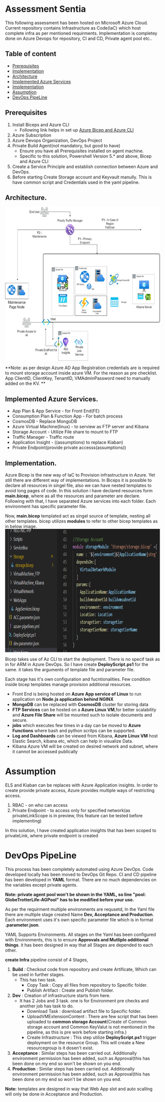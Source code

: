 # Assessment Sentia
This following assessment has been hosted on Microsoft Azure Cloud. Current repository contains Infrastructure as Code(IaC) which host complete infra as per mentioned requirments.
Implementation is completey done on Azure Devops for repository, CI and CD, Private agent pool etc.. 

## Table of content
- [Prerequisites](#Prerequisites)
- [Implementation](#Implementation)
- [Architecture](#Architecture)
- [Implemented Azure Services](#Implemented_Azure_Services)
- [Implementation](#Implementation)
- [Assumption](#Assumption)
- [DevOps PipeLine](#DevOps_PipeLine)

## Prerequisites
1) Install Biceps and Azure CLI
      * Following link helps in set up [Azure Bicep and Azure CLI](https://docs.microsoft.com/en-us/azure/azure-resource-manager/bicep/install)
2) Azure Subscription
3) Azure Devops Organization,  DevOps Project
4) Private Build Agent(not mandatory, but good to have)
      * Ensure you have all Prerequisites installed on agent machine. 
      * Specific to this solution, Powershell Version 5.* and above, Bicep and Azure CLI
5) Create a Service Principle and establish connection between Azure and DevOps.
6) Before starting Create Storage account and Keyvault manully. This is have common script and Credentials used in the yaml pipeline. 

## Architecture.
<a >
    <img src="Architecture/Architecture.jpg" alt="Architecture" title="Architecture" align="Center" height="500" />
</a>

**Note: as per design Azure AD App Registration credentials are is required to mount storage account inside azure VM. For the reason as pre checklist. App ClientID, ClientKey, TenantID, VMAdminPassword need to manually added on the KV. **

## Implemented Azure Services.
  * App Plan & App Service - for Front End(FE)
  * Consumption Plan & Function App - For batch process
  * CosmosDB - Replace MongoDB
  * Azure Virtual Machine(linux) - to serview as FTP server and Kibana
  * Storage Account - Utilize File share to mount to FTP
  * Traffic Manager - Traffic route 
  * Application Insight - ((assumptions) to replace Kiaban)
  * Private Endpoint(provide private accesss(assumptions))

## Implementation.

Azure Bicep is the new way of IaC to Provision infrastructure in Azure. Yet still there are different way of implementations. In Biceps it is possible to declare all resources in singel file, also we can have nested templates to avoid long pages of code.
In this solution i have declared  resources form **main.bicep**, where as all the resources and parameter are declare. Following with that, I have separated Azure services into each folder. Each environment has specific parameter file. 

Now, **main.bicep** templated act as singel source of template, nesting all other templates. bicep utilizes **modules** to refer to other bicep templates as in below image.
<a >
    <img src="Images/Bicep_Moduel_reference.png" alt="Bicep_Moduel_reference" title="Bicep_Moduel_reference" align="Center" height="400" />
</a>

Bicep takes use of Az CLI to start the deployment. There is no specif task as in for ARM in Azure DevOps. So I have create **DeployScript.ps1** for the same. it takes the arguments of template file and parameter file.

Each stage has it's own configuration and fucntionalities. Few condition inside bicep templates manage provision additional resources. 

 * Front End is being hosted on **Azure App service of Linux** to run application on **Node.js application behind NGINX**
 * **MongoDB** can be replaced with **CosmosDB** cluster for storing data
 * **FTP Services** can be hosted on a **Azure Linux VM**,for better scalability and **Azure File Share** will be mounted such to isolate documents and secure.
 * **jobs** which executes few times in a day can be moved to **Azure Functions** where bash and python scritps can be supported.
 * **Log and Dashboards** can be viewed from Kibana, **Azure Linux VM** host Elastic Search, kibana etc, which can help in visualize Data. 
 * Kibana Azure VM will be created on desired network and subnet, where it cannot be accessed publically
 
 # Assumption
 ELS and Kiaban can be replaces with Azure Application insights. In order to create provide private access, Azure provides multiple ways of restricting access. 
 1) RBAC - on who can access
 2) Private Endpoint - to access only for specified network(as privateLinkScope is in preview, this feature can be tested before implementing)
     
 In this solution, I have created application insights that has been scoped to privateLink, where private endpoint is created

 # DevOps PipeLine
 This process has been completely automated using Azure DevOps. Code developed locally has been moved to DevOps Git Repo. 
 CI and CD pipeline has been developed in **YAML** format. There are no much dependencies on the variables except private agents.
 
 **Note: private agent pool won't be shown in the YAML, so line "pool: GlobeTrotterLife-AGPool" has to be modified before your use.**

 As per the requirment multiple environments are requsetd, In the Yaml file there are multiple stage created Name **Dev, Acceptance and Production**. Each environment uses it's   own specific parameter file which is in format **<environment>.parameter.json**.

YAML Supports Environments. All stages on the Yaml has been configured with Environments, this is to ensure **Approvals and Mutliple additional things**. 
it has been designed in way that all Stages are depended to each other.
     
**create Infra** pipeline consist of 4 Stages, 
1) **Build** : Checkout code from repository and create Artificate, Which can be used in further stages.
   - This has two task.
     *  Copy Task : Copy all files from repository to Specific folder.
     *  Publish Artifact : Create and Publish folder.
2) **Dev** : Creation of infrastructure starts from here. 
     - It has 2 Jobs and 3 task. one is for Environment pre checks and another job has task to do. 
          *  Download Task : download artifact file to Specific folder.
          *  UploadVMExtensionContent : There are few script that has been uploaded to **common storage Account**(Create of Common storage account and Common KeyValut is not mentioned in the pipeline, as this is pre work before starting infra.)
          *  Create Infrastructure : This step utilize **DeployScript.ps1** trigger deployment on the resource Group. This will create a New resourcegroup is it dosen't exist.
3) **Acceptance** : Similar steps has been carried out. Additionally environment permission has been added, such as Approval(this has been done on my end so won't be shown on you end.
4) **Production** : Similar steps has been carried out. Additionally environment permission has been added, such as Approval(this has been done on my end so won't be shown on you end.     
     
  **Note:** templates are designed in way that Web App slot and auto scalling will only be done in Acceptance and Production.
     
     
